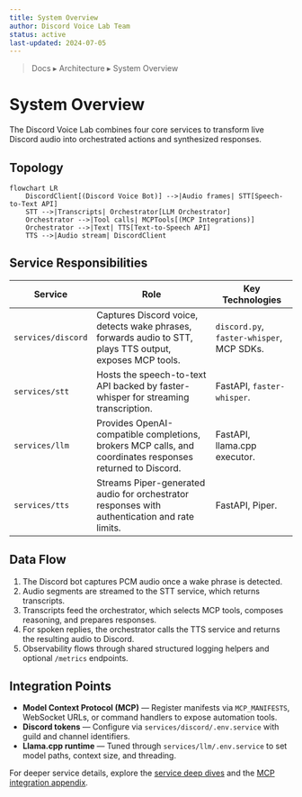```yaml
---
title: System Overview
author: Discord Voice Lab Team
status: active
last-updated: 2024-07-05
---
```


<!-- markdownlint-disable-next-line MD041 -->
> Docs ▸ Architecture ▸ System Overview

# System Overview

The Discord Voice Lab combines four core services to transform live Discord audio into orchestrated
actions and synthesized responses.

## Topology

```mermaid
flowchart LR
    DiscordClient[(Discord Voice Bot)] -->|Audio frames| STT[Speech-to-Text API]
    STT -->|Transcripts| Orchestrator[LLM Orchestrator]
    Orchestrator -->|Tool calls| MCPTools[(MCP Integrations)]
    Orchestrator -->|Text| TTS[Text-to-Speech API]
    TTS -->|Audio stream| DiscordClient
```

## Service Responsibilities

| Service | Role | Key Technologies |
| --- | --- | --- |
| `services/discord` | Captures Discord voice, detects wake phrases, forwards audio to STT, plays TTS output, exposes MCP tools. | `discord.py`, `faster-whisper`, MCP SDKs. |
| `services/stt` | Hosts the speech-to-text API backed by faster-whisper for streaming transcription. | FastAPI, `faster-whisper`. |
| `services/llm` | Provides OpenAI-compatible completions, brokers MCP calls, and coordinates responses returned to Discord. | FastAPI, llama.cpp executor. |
| `services/tts` | Streams Piper-generated audio for orchestrator responses with authentication and rate limits. | FastAPI, Piper. |

## Data Flow

1. The Discord bot captures PCM audio once a wake phrase is detected.
2. Audio segments are streamed to the STT service, which returns transcripts.
3. Transcripts feed the orchestrator, which selects MCP tools, composes reasoning, and prepares responses.
4. For spoken replies, the orchestrator calls the TTS service and returns the resulting audio to Discord.
5. Observability flows through shared structured logging helpers and optional `/metrics` endpoints.

## Integration Points

- **Model Context Protocol (MCP)** — Register manifests via `MCP_MANIFESTS`, WebSocket URLs, or command handlers to expose automation tools.
- **Discord tokens** — Configure via `services/discord/.env.service` with guild and channel identifiers.
- **Llama.cpp runtime** — Tuned through `services/llm/.env.service` to set model paths, context size, and threading.

For deeper service details, explore the [service deep dives](service-deep-dives/discord.md) and the
[MCP integration appendix](integration/mcp.md).
